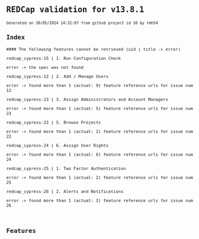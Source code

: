 <html lang="en">
<head>
    <meta charset="UTF-8">
    <meta name="viewport" content="width=device-width, initial-scale=1.0">
    <title>Document</title>
</head>
<body>

<style>

    * {
        font-family: monospace, Courier;
    }

    table {
        border-collapse: collapse;
    }

    th, td {
        /* border: dashed grey 1px; */
        padding: 0.5rem 1rem;
    }

    .feature-body > *, .js-file-line {
        font-size: 12px;
    }

    .spec-script > * {
        font-size: 14px;        
        font-family: Arial, Helvetica, sans-serif;
    }

    .comments {
        font-size: 12px;
    }

    .comment {
        padding-bottom: 0.2rem;
    }

    .comment-edit {
        font-size: 11px;        
    }

    .timeline {
        font-size: 11px;
    }

    .index-good {
        font-size: 12px;
    }

    .index-errors {
        font-size: 11px;
    }

    .sub-header {
        font-size: 10px;
    }

</style>

## REDCap validation for v13.8.1

<div class="sub-header">
Generated on 30/05/2024 14:32:07 from github project id 10 by rmh54
</div>

<div class="sub-header">
</div>

### Index

<div class="index-good">

</div>


<div class="index-errors">
#### The following features cannot be retrieved (uid | title -> error)

redcap_cypress-15 | 1. Run Configuration Check

error -> the spec was not found

redcap_cypress-12 | 2. Add / Manage Users

error -> found more than 1 (actual: 9) feature reference urls for issue num 12

redcap_cypress-23 | 3. Assign Administrators and Account Managers

error -> found more than 1 (actual: 5) feature reference urls for issue num 23

redcap_cypress-22 | 5. Browse Projects

error -> found more than 1 (actual: 2) feature reference urls for issue num 22

redcap_cypress-24 | 6. Assign User Rights

error -> found more than 1 (actual: 6) feature reference urls for issue num 24

redcap_cypress-25 | 1. Two Factor Authentication

error -> found more than 1 (actual: 2) feature reference urls for issue num 25

redcap_cypress-26 | 2. Alerts and Notifications

error -> found more than 1 (actual: 2) feature reference urls for issue num 26
</div>

<br/>

### Features





</body>
</html>